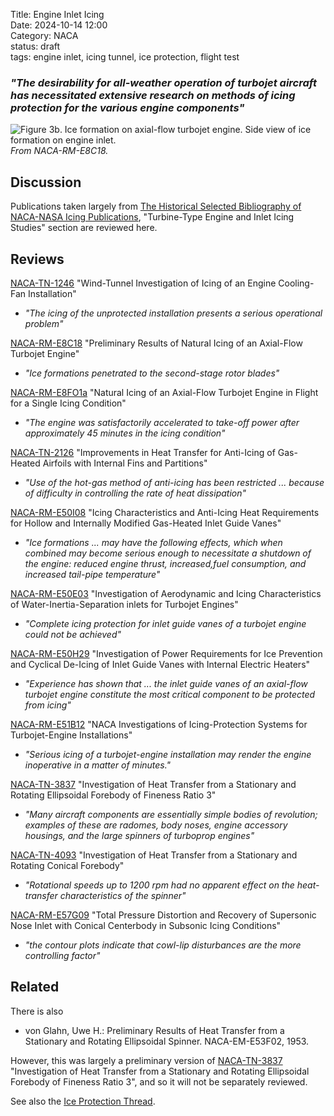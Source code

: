 Title: Engine Inlet Icing       
Date: 2024-10-14 12:00  
Category: NACA  
status: draft  
tags: engine inlet, icing tunnel, ice protection, flight test   

### _"The desirability for all-weather operation of turbojet aircraft has necessitated extensive research on methods of icing protection for the various engine components"_  

![Figure 3b. Ice formation on axial-flow turbojet engine. Side view of ice formation on engine inlet.](/images%2FNACA-RM-E8C18%2FFigure%203b.png)  
_From NACA-RM-E8C18._   

## Discussion  

Publications taken largely from 
[The Historical Selected Bibliography of NACA-NASA Icing Publications](The%20Historical%20Selected%20Bibliography%20of%20NACA-NASA%20Icing%20Publications.md),
"Turbine-Type Engine and Inlet Icing Studies" section are reviewed here.  

## Reviews  

[NACA-TN-1246]({filename}NACA-TN-1246.md) "Wind-Tunnel Investigation of Icing of an Engine Cooling-Fan Installation"  

- _"The icing of the unprotected installation presents a serious operational problem"_  

[NACA-RM-E8C18]({filename}NACA-RM-E8C18.md) "Preliminary Results of Natural Icing of an Axial-Flow Turbojet Engine"  

- _"Ice formations penetrated to the second-stage rotor blades"_  

[NACA-RM-E8FO1a]({filename}NACA-RM-E8FO1a.md) "Natural Icing of an Axial-Flow Turbojet Engine in Flight for a Single Icing Condition"  

- _"The engine was satisfactorily accelerated to take-off power after approximately 45 minutes in the icing condition"_  

[NACA-TN-2126]({filename}NACA-TN-2126.md) "Improvements in Heat Transfer for Anti-Icing of Gas-Heated Airfoils with Internal Fins and Partitions"  

- _"Use of the hot-gas method of anti-icing has been restricted ... because of difficulty in controlling the rate of heat dissipation"_  

[NACA-RM-E50I08]({filename}NACA-RM-E50I08.md) "Icing Characteristics and Anti-Icing Heat Requirements for Hollow and Internally Modified Gas-Heated Inlet Guide Vanes"  

- _"Ice formations ... may have the following effects, which when combined may become serious enough to necessitate a shutdown of the engine: reduced engine thrust, increased,fuel consumption, and increased tail-pipe temperature"_  

[NACA-RM-E50E03]({filename}NACA-RM-E50E03.md) "Investigation of Aerodynamic and Icing Characteristics of Water-Inertia-Separation inlets for Turbojet Engines"  

- _"Complete icing protection for inlet guide vanes of a turbojet engine could not be achieved"_

[NACA-RM-E50H29]({filename}NACA-RM-E50H29.md) "Investigation of Power Requirements for Ice Prevention and Cyclical De-Icing of Inlet Guide Vanes with Internal Electric Heaters"  

- _"Experience has shown that ... the inlet guide vanes of an axial-flow turbojet engine constitute the most critical component to be protected from icing"_  

[NACA-RM-E51B12]({filename}NACA-RM-E51B12.md) "NACA Investigations of Icing-Protection Systems for Turbojet-Engine Installations"  

- _"Serious icing of a turbojet-engine installation may render the engine inoperative in a matter of minutes."_  

[NACA-TN-3837]({filename}NACA-TN-3837.md) "Investigation of Heat Transfer from a Stationary and Rotating Ellipsoidal Forebody of Fineness Ratio 3"  
 
- _"Many aircraft components are essentially simple bodies of revolution; examples of these are radomes, body noses, engine accessory housings, and the large spinners of turboprop engines"_  

[NACA-TN-4093]({filename}NACA-TN-4093.md) "Investigation of Heat Transfer from a Stationary and Rotating Conical Forebody"  

- _"Rotational speeds up to 1200 rpm had no apparent effect on the heat-transfer characteristics of the spinner"_  

[NACA-RM-E57G09]({filename}NACA-RM-E57G09.md) "Total Pressure Distortion and Recovery of Supersonic Nose Inlet with Conical Centerbody in Subsonic Icing Conditions" 

- _"the contour plots indicate that cowl-lip disturbances are the more controlling factor"_  

## Related  

There is also   

- von Glahn, Uwe H.: Preliminary Results of Heat Transfer from a Stationary and Rotating Ellipsoidal Spinner. NACA-EM-E53F02, 1953.  

However, this was largely a preliminary version of [NACA-TN-3837]({filename}NACA-TN-3837.md) "Investigation of Heat Transfer from a Stationary and Rotating Ellipsoidal Forebody of Fineness Ratio 3", 
and so it will not be separately reviewed. 

See also the [Ice Protection Thread]({filename}ice%20protection.md).  

